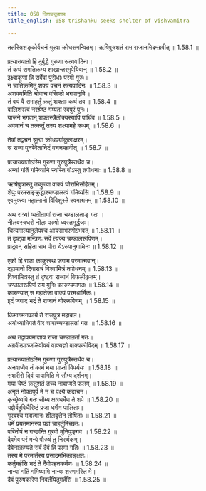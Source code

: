 ```yaml
---
title: 058 त्रिशङ्कुशापः
title_english: 058 trishanku seeks shelter of vishvamitra

---
```

<div class="audioEmbed"  caption="श्रीराम-हरिसीताराममूर्ति-घनपाठिभ्यां वचनम्" src="https://archive.org/download/Ramayana-recitation-Sriram-harisItArAmamUrti-Ghanapaati-v2/Kanda_1/Kanda_1_BK-058-Thrishanku_Shapaha.mp3"></div>
ततस्त्रिशङ्कोर्वचनं श्रुत्वा क्रोधसमन्वितम्।  
ऋषिपुत्रशतं राम राजानमिदमब्रवीत् ॥ 1.58.1 ॥   

प्रत्याख्यातो हि दुर्बुद्धे गुरुणा सत्यवादिना।  
तं कथं समतिक्रम्य शाखान्तरमुपेयिवान् ॥ 1.58.2 ॥   
इक्ष्वाकूणां हि सर्वेषां पुरोधाः परमो गुरुः।  
न चातिक्रमितुं शक्यं वचनं सत्यवादिनः ॥ 1.58.3 ॥   
अशक्यमिति चोवाच वसिष्ठो भगवानृषिः।  
तं वयं वै समाहर्तुं क्रतुं शक्ताः कथं तव ॥ 1.58.4 ॥   
बालिशस्त्वं नरश्रेष्ठ गम्यतां स्वपुरं पुनः।  
याजने भगवान् शक्तस्त्रैलोक्यस्यापि पार्थिव ॥ 1.58.5 ॥   
अवमानं च तत्कर्तुं तस्य शक्ष्यामहे कथम् ॥ 1.58.6 ॥   

तेषां तद्वचनं श्रुत्वा क्रोधपर्याकुलाक्षरम्।  
स राजा पुनरेवैतानिदं वचनमब्रवीत् ॥ 1.58.7 ॥   

प्रत्याख्यातोऽस्मि गुरुणा गुरुपुत्रैस्तथैव च।  
अन्यां गतिं गमिष्यामि स्वस्ति वोऽस्तु तपोधनाः ॥ 1.58.8 ॥   

ऋषिपुत्रास्तु तच्छ्रुत्वा वाक्यं घोराभिसंहितम्।  
शेपुः परमसङ्क्रुद्धाश्चण्डालत्वं गमिष्यसि ॥ 1.58.9 ॥   
एवमुक्त्वा महात्मानो विविशुस्ते स्वमाश्रमम् ॥ 1.58.10 ॥   

अथ रात्र्यां व्यतीतायां राजा चण्डालताङ् गतः ।  
नीलवस्त्रधरो नीलः परुषो ध्वस्तमूर्द्धजः।  
चित्यमाल्यानुलेपश्च आयसाभरणोऽभवत् ॥ 1.58.11 ॥   
तं दृष्ट्वा मन्त्रिणः सर्वे त्यज्य चण्डालरूपिणम्।  
प्राद्रवन् सहिता राम पौरा येऽस्यानुगामिनः ॥ 1.58.12 ॥   

एको हि राजा काकुत्स्थ जगाम परमात्मवान्।  
दह्यमानो दिवारात्रं विश्वामित्रं तपोधनम् ॥ 1.58.13 ॥   
विश्वामित्रस्तु तं दृष्ट्वा राजानं विफलीकृतम्।  
चण्डालरूपिणं राम मुनिः कारुण्यमागतः ॥ 1.58.14 ॥   
कारुण्यात् स महातेजा वाक्यं परमधार्मिकः।  
इदं जगाद भद्रं ते राजानं घोररूपिणम् ॥ 1.58.15 ॥   

किमागमनकार्यं ते राजपुत्र महाबल।  
अयोध्याधिपते वीर शापाच्चण्डालतां गतः ॥ 1.58.16 ॥   

अथ तद्वाक्यमाज्ञाय राजा चण्डालतां गतः।  
अब्रवीत्प्राञ्जलिर्वाक्यं वाक्यज्ञो वाक्यकोविदम् ॥ 1.58.17 ॥   

प्रत्याख्यातोऽस्मि गुरुणा गुरुपुत्रैस्तथैव च।  
अनवाप्यैव तं कामं मया प्राप्तो विपर्ययः ॥ 1.58.18 ॥   
सशरीरो दिवं यायामिति मे सौम्य दर्शनम्।  
मया चेष्टं क्रतुशतं तच्च नावाप्यते फलम् ॥ 1.58.19 ॥   
अनृतं नोक्तपूर्वं मे न च वक्ष्ये कदाचन।  
कृच्छ्रेष्वपि गतः सौम्य क्षत्रधर्मेण ते शपे ॥ 1.58.20 ॥   
यज्ञैर्बहुविधैरिष्टं प्रजा धर्मेण पालिताः।  
गुरवश्च महात्मानः शीलवृत्तेन तोषिताः ॥ 1.58.21 ॥   
धर्मे प्रयतमानस्य यज्ञं चाहर्तुमिच्छतः।  
परितोषं न गच्छन्ति गुरवो मुनिपुङ्गव ॥ 1.58.22 ॥   
दैवमेव परं मन्ये पौरुषं तु निरर्थकम्।  
दैवेनाक्रम्यते सर्वं दैवं हि परमा गतिः ॥ 1.58.23 ॥   
तस्य मे परमार्तस्य प्रसादमभिकाङ्क्षतः।  
कर्तुमर्हसि भद्रं ते दैवोपहतकर्मणः ॥ 1.58.24 ॥   
नान्यां गतिं गमिष्यामि नान्यः शरणमस्ति मे।  
दैवं पुरुषकारेण निवर्तयितुमर्हसि ॥ 1.58.25 ॥   